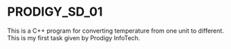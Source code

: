 # PRODIGY_SD_01
This is a C++ program for converting temperature from one unit to different.
This is my first task given by Prodigy InfoTech.

